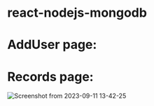 # react-nodejs-mongodb

# AddUser page:




# Records page:
![Screenshot from 2023-09-11 13-42-25](https://github.com/JayaSamuthraDevi/react-nodejs-mongdb/assets/115087700/1c72fa6b-5b89-4c91-b9e9-925a4deb11d9)
